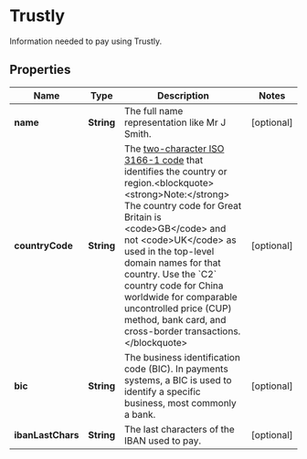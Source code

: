 

# Trustly

Information needed to pay using Trustly.

## Properties

| Name | Type | Description | Notes |
|------------ | ------------- | ------------- | -------------|
|**name** | **String** | The full name representation like Mr J Smith. |  [optional] |
|**countryCode** | **String** | The [two-character ISO 3166-1 code](https://raw.githubusercontent.com) that identifies the country or region.&lt;blockquote&gt;&lt;strong&gt;Note:&lt;/strong&gt; The country code for Great Britain is &lt;code&gt;GB&lt;/code&gt; and not &lt;code&gt;UK&lt;/code&gt; as used in the top-level domain names for that country. Use the &#x60;C2&#x60; country code for China worldwide for comparable uncontrolled price (CUP) method, bank card, and cross-border transactions.&lt;/blockquote&gt; |  [optional] |
|**bic** | **String** | The business identification code (BIC). In payments systems, a BIC is used to identify a specific business, most commonly a bank. |  [optional] |
|**ibanLastChars** | **String** | The last characters of the IBAN used to pay. |  [optional] |



